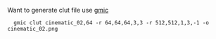 Want to generate clut file use [gmic](https://gmic.eu/reference/clut.html)
  ```
    gmic clut cinematic_02,64 -r 64,64,64,3,3 -r 512,512,1,3,-1 -o cinematic_02.png
```
